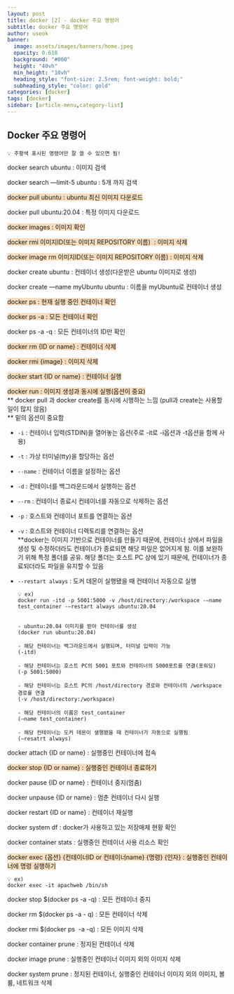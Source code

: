 ```yaml
---
layout: post
title: docker [2] - docker 주요 명령어
subtitle: docker 주요 명령어
author: useok
banner:
  image: assets/images/banners/home.jpeg
  opacity: 0.618
  background: "#000"
  height: "40vh"
  min_height: "10vh"
  heading_style: "font-size: 2.5rem; font-weight: bold;"
  subheading_style: "color: gold"
categories: [docker]
tags: [docker]
sidebar: [article-menu,category-list] 
---
```

## Docker 주요 명령어

```
💡 주황색 표시된 명령어만 잘 쓸 수 있으면 됨!
```
docker search ubuntu : 이미지 검색

docker search —limit-5 ubuntu : 5개 까지 검색

<span style="background-color: #F7DDBE">docker pull ubuntu : ubuntu 최신 이미지 다운로드</span>

docker pull ubuntu:20.04 : 특정 이미지 다운로드

<span style="background-color: #F7DDBE">docker images : 이미지 확인</span>

<span style="background-color: #F7DDBE">docker rmi 이미지ID(또는 이미지 REPOSITORY 이름)  : 이미지 삭제</span>

<span style="background-color: #F7DDBE">docker image rm 이미지ID(또는 이미지 REPOSITORY 이름) : 이미지 삭제</span>

docker create ubuntu : 컨테이너 생성(다운받은 ubuntu 이미지로 생성)

docker create —name myUbuntu ubuntu : 이름을 myUbuntu로 컨테이너 생성

<span style="background-color: #F7DDBE">docker ps : 현재 실행 중인 컨테이너 확인</span>

<span style="background-color: #F7DDBE">docker ps -a : 모든 컨테이너 확인</span>

docker ps -a -q : 모든 컨테이너의 ID만 확인

<span style="background-color: #F7DDBE">docker rm {ID or name} : 컨테이너 삭제</span>

<span style="background-color: #F7DDBE">docker rmi {image} : 이미지 삭제</span>

<span style="background-color: #F7DDBE">docker start {ID or name} : 컨테이너 실행</span>

<span style="background-color: #F7DDBE">docker run : 이미지 생성과 동시에 실행(옵션이 중요)</span><br>
** docker pull 과 docker create를 동시에 시행하는 느낌 (pull과 create는 사용할 일이 많지 않음)<br>
** 밑의 옵션이 중요함

- `-i` : 컨테이너 입력(STDIN)을 열어놓는 옵션(주로 -it로 -i옵션과 -t옵션을 함께 사용)
- `-t` : 가상 터미널(tty)을 할당하는 옵션
- `--name` : 컨테이너 이름을 설정하는 옵션
- `-d` : 컨테이너를 백그라운드에서 실행하는 옵션
- `--rm` : 컨테이너 종료시 컨테이너를 자동으로 삭제하는 옵션
- `-p` : 호스트와 컨테이너 포트를 연결하는 옵션
- `-v` : 호스트와 컨테이너 디렉토리를 연결하는 옵션<br> **docker는 이미지 기반으로 컨테이너를 만들기 때문에, 컨테이너 상에서 파일을 생성 및 수정하더라도 컨테이너가 종료되면 해당 파일은 없어지게 됨. 이를 보완하기 위해 특정 폴더를 공유. 해당 폴더는 호스트 PC 상에 있기 때문에, 컨테이너가 종료되더라도 파일을 유지할 수 있음
- `--restart always` : 도커 데몬이 실행됐을 때 컨테이너 자동으로 실행

  ```
  💡 ex)
  docker run -itd -p 5001:5000 -v /host/directory:/workspace -—name test_container -—restart always ubuntu:20.04


  - ubuntu:20.04 이미지를 받아 컨테이너를 생성 
  (docker run ubuntu:20.04)

  - 해당 컨테이너는 백그라운드에서 실행되며, 터미널 입력이 가능 
  (-itd)

  - 해당 컨테이너는 호스트 PC의 5001 포트와 컨테이너의 5000포트를 연결(포워딩)
  (-p 5001:5000)

  - 해당 컨테이너는 호스트 PC의 /host/directory 경로와 컨테이너의 /workspace 경로를 연결 
  (-v /host/directory:/workspace)

  - 해당 컨테이너의 이름은 test_container
  (—name test_container)

  - 해당 컨테이너는 도커 데몬이 샐행됐을 때 컨테이너가 자동으로 실행됨
  (—resatrt always)

  ```



docker attach {ID or name} : 실행중인 컨테이너에 접속

<span style="background-color: #F7DDBE">docker stop {ID or name} : 실행중인 컨테이너 종료하기</span>

docker pause {ID or name} : 컨테이너 중지(멈춤)

docker unpause {ID or name} : 멈춘 컨테이너 다시 실행

docker restart {ID or name} : 컨테이너 재실행

docker system df : docker가 사용하고 있는 저장매체 현황 확인

docker container stats : 실행중인 컨테이너 사용 리소스 확인

<span style="background-color: #F7DDBE">docker exec {옵션} {컨테이너ID or 컨테이너name} {명령} {인자} : 실행중인 컨테이너에 명령 실행하기</span>

  ```
  💡 ex)
  docker exec -it apachweb /bin/sh
  ```

docker stop $(docker ps -a -q) : 모든 컨테이너 중지

docker rm $(docker ps -a - q) : 모든 컨테이너 삭제

docker rmi $(docker ps  -a -q) : 모든 이미지 삭제

docker container prune : 정지된 컨테이너 삭제

docker image prune : 실행중인 컨테이너 이미지 외의 이미지 삭제

docker system prune : 정지된 컨테이너, 실행중인 컨테이너 이미지 외의 이미지, 볼륨, 네트워크 삭제